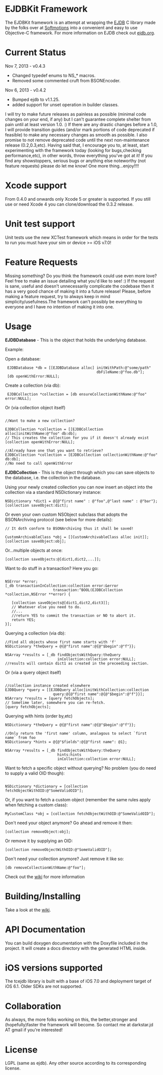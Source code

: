 EJDBKit Framework
=================

The EJDBKit framework is an attempt at wrapping the [EJDB](https://github.com/Softmotions/ejdb) C library made by the folks over at [Softmotions](http://softmotions.com) into a convenient and easy to use Objective-C framework. For more information on EJDB check out [ejdb.org](http://ejdb.org).

Current Status
=================

Nov 7, 2013  - v0.4.3
- Changed typedef enums to NS_* macros.
- Removed some commented cruft from BSONEncoder.

Nov 6, 2013  - v0.4.2
- Bumped ejdb to v1.1.25.
- added support for unset operation in builder classes.

I will try to make future releases as painless as possible (minimal code changes on your end, if any)
but I can't guarantee complete shelter from pain until at least version 1.0. :)
If there are any drastic changes before a 1.0, I will provide transition guides (and/or mark portions of code deprecated if feasible) to make any necessary changes as smooth as possible. I also promise to
not remove deprecated code until the next non-maintenance release (0.2,0.3,etc).
Having said that, I encourage you to, at least, start experimenting with the framework today
(looking for bugs,checking performance,etc), in other words, throw everything you've got at it!
If you find any showstoppers, serious bugs or anything else noteworthy (not feature requests)
please do let me know! One more thing...enjoy!!!!

Xcode support
===================

From 0.4.0 and onwards only Xcode 5 or greater is supported.
If you still use or need Xcode 4 you can clone/download the 0.3.2 release.

Unit test support
===================

Unit tests use the new XCTest framework which means in order for the tests to run you must
have your sim or device >= iOS v7.0!

Feature Requests
====================

Missing something? Do you think the framework could use even more love? Feel free to make an issue
detailing what you'd like to see! :) If the request is sane, useful and doesn't unnecessarily complicate
the codebase then it has a very good chance of making it into a future release!
Please, before making a feature request, try to always keep in mind simplicity/usefulness.The
framework can't possibly be everything to everyone and I have no intention of making it into one. 


Usage
==================

**EJDBDatabase** - This is the object that holds the underlying database.

Example:

Open a database:

```objc
 EJDBDatabase *db = [[EJDBDatabase alloc] initWithPath:@"some/path" 
                                          dbFileName:@"foo.db"];
 [db openWithError:NULL];
```

Create a collection (via db):

```objc
 EJDBCollection *collection = [db ensureCollectionWithName:@"foo" error:NULL];

```

Or (via collection object itself)

```objc

//Want to make a new collection?

EJDBCollection *collection = [[EJDBCollection alloc]initWithName:@"foo" db:db];
// This creates the collection for you if it doesn't already exist
[collection openWithError:NULL];

//Already have one that you want to retrieve?
EJDBCollection *collection = [EJDBCollection collectionWithName:@"foo" db:db];
//No need to call openWithError

```

**EJDBCollection** - This is the object through which you can save objects to the database, i.e. the collection in the database.

Using your newly created collection you can now
insert an object into the collection via a standard NSDictionary instance:

```objc
NSDictionary *dict1 = @{@"first name" : @"foo",@"last name" : @"bar"};
[collection saveObject:dict];
```

Or even your own custom NSObject subclass that adopts the BSONArchiving protocol (see below for more details):

```objc
// It doth conform to BSONArchiving thus it shall be saved!

CustomArchivableClass *obj = [[CustomArchivableClass alloc init]];
[collection saveObject:obj];
```

Or...multiple objects at once:

```objc
[collection saveObjects:@[dict1,dict2,...]];
```

Want to do stuff in a transaction? Here you go:

```objc

NSError *error;
[_db transactionInCollection:collection error:&error
                      transaction:^BOOL(EJDBCollection *collection,NSError **error) {
   
   [collection saveObjects@[dict1,dict2,dict3]];
   // Whatever else you need to do.
   //...
   //return YES to commit the transaction or NO to abort it.
   return YES;
}];

```

Querying a collection (via db):

```objc
//Find all objects whose first name starts with 'f'
NSDictionary *theQuery = @{@"first name":@{@"$begin":@"f"}};

NSArray *results = [_db findObjectsWithQuery:theQuery 
						inCollection:collection error:NULL];
//results will contain dict1 as created in the preceeding section.
```

Or (via a query object itself)

```objc

//collection instance created elsewhere
EJDBQuery *query = [[EJDBQuery alloc]initWithCollection:collection 
                      query:@{@"first name":@{@"$begin":@"f"}}];
NSArrary *results = [query fetchObjects];
// Sometime later, somewhere you can re-fetch.
[query fetchObjects];
```

Querying with hints (order by,etc)

```objc
NSDictionary *theQuery = @{@"first name":@{@"$begin":@"f"}};

//Only return the 'first name' column, analagous to select `first name` from foo
NSDictionary *hints = @{@"$fields":@{@"first name": @1};

NSArray *results = [_db findObjectsWithQuery:theQuery
						hints:hints
						inCollection:collection error:NULL];
```

Want to fetch a specific object without querying? No problem (you do need to supply a valid OID though):

```objc

NSDictionary *dictionary = [collection fetchObjectWithOID:@"SomeValidOID"];
```

Or, if you want to fetch a custom object (remember the same rules apply when fetching a custom class):

```objc
MyCustomClass *obj = [collection fetchObjectWithOID:@"SomeValidOID"];
```

Don't need your object anymore? Go ahead and remove it then:

```objc
[collection removeObject:obj];
```

Or remove it by supplying an OID:

```objc
[collection removeObjectWithOID:@"SomeValidOID"];
```

Don't need your collection anymore? Just remove it like so:

```objc
[db removeCollectionWithName:@"foo"];
```


Check out the [wiki](https://github.com/johnnyd/EJDBKit/wiki) for more information


Building/Installing
=====================

Take a look at the [wiki](https://github.com/johnnyd/EJDBKit/wiki).


API Documentation
======================
You can build doxygen documentation with the Doxyfile included in the project.
It will create a docs directory with the generated HTML inside.

iOS versions supported
=======================

The tcejdb library is built with a base of iOS 7.0 and deployment target of iOS 6.1.
Older SDKs are not supported.

Collaboration
==============
As always, the more folks working on this, the better,stronger and (hopefully)faster the framework
will become. So contact me at darkstar.jd AT gmail if you're interested!

License
==============
LGPL (same as ejdb). Any other source according to its corresponding license.
